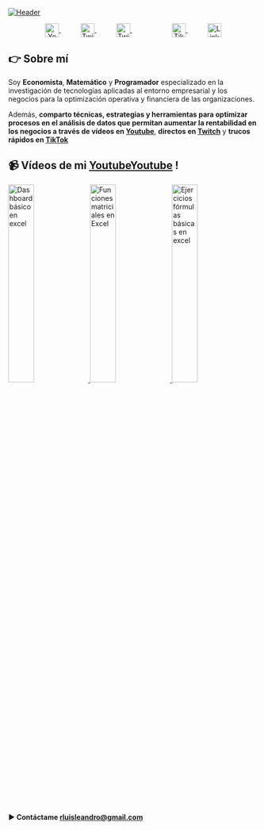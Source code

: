 
[![Header](https://media-exp2.licdn.com/dms/image/C4E16AQEPefdY_nZkZw/profile-displaybackgroundimage-shrink_200_800/0/1653864669182?e=1662595200&v=beta&t=REZeL9m9A7BiVfJ-MOjkSmVf73dLXesQqlQKWoUe1l4 "Header")](https://www.youtube.com/channel/UC82x8UiTbDUDMthxMWJfMHQ?sub_confirmation=1)

<p align="center">
    <a href="https://www.youtube.com/channel/UC82x8UiTbDUDMthxMWJfMHQ?sub_confirmation=1" rel="noopener noreferrer" target="_blank" style="margin: 0 20px;">
      <img align="center" src="https://simpleicons.org/icons/youtube.svg" alt="Youtube - Luis Leandro Rojas Rojas" height="28px" width="28px" />
    </a>
    <a href="https://www.twitch.tv/rluisleandro" rel="noopener noreferrer" target="_blank" style="margin: 0 20px;">
      <img align="center" src="https://simpleicons.org/icons/twitch.svg" alt="Twitch - Luis Leandro Rojas Rojas" height="28px" width="28px" />
    </a>
    <a href="https://twitter.com/Leander013" rel="noopener noreferrer" target="_blank" style="margin: 0 20px;">
      <img align="center" src="https://simpleicons.org/icons/twitter.svg" alt="Twitter - Luis Leandro Rojas Rojas" height="28px" width="28px" />
    </a>
    <a href="https://www.instagram.com/rluisleandro/" rel="noopener noreferrer" target="_blank" style="margin: 0 20px; >
      <img align="center" src="https://simpleicons.org/icons/instagram.svg" alt="Instagram - Luis Leandro Rojas Rojas" height="28px" width="28px" />
    </a>
    <a href="https://www.tiktok.com/@rluisleandro" rel="noopener noreferrer" target="_blank" style="margin: 0 20px;">
      <img align="center" src="https://simpleicons.org/icons/tiktok.svg" alt="Tiktok - Luis Leandro Rojas Rojas" height="28px" width="28px" />
    </a>
    <a href="https://www.linkedin.com/in/econ-luis-leandro-rojas-rojas/" rel="noopener noreferrer" target="_blank" style="margin: 0 20px;">
      <img align="center" src="https://simpleicons.org/icons/linkedin.svg" alt="Linkedin - Luis Leandro Rojas Rojas" height="28px" width="28px" />
    </a>
</p>


## 👉 Sobre mí
Soy **Economista**, **Matemático** y **Programador** especializado en la investigación de tecnologías aplicadas al entorno empresarial y los negocios para la optimización operativa y financiera de las organizaciones.

Además, **comparto técnicas, estrategias y herramientas para optimizar procesos en el análisis de datos que permitan aumentar la rentabilidad en los negocios a través de vídeos en [Youtube](https://www.youtube.com/channel/UC82x8UiTbDUDMthxMWJfMHQ?sub_confirmation=1)**, **directos en [Twitch](https://www.twitch.tv/rluisleandro)** y **trucos rápidos en [TikTok](https://www.tiktok.com/@rluisleandro)**


## 📹 Vídeos de mi [Youtube](https://i3.ytimg.com/vi/bqfh7ZcIQGc/hqdefault.jpg)[Youtube](https://www.youtube.com/channel/UC82x8UiTbDUDMthxMWJfMHQ?sub_confirmation=1) !
<a href='https://youtu.be/watch?v=bqfh7ZcIQGc' title="Dashboard básico en Excel - ver en Youtube" rel="noopener noreferrer" target="_blank">
  <img width='32%'  src='[[https://i3.ytimg.com/vi_webp/bqfh7ZcIQGc/mqdefault.webp?v=62c8ad18&sqp=CKD3opYG&rs=AOn4CLD8cT3H6tvQpRrOmr7FENk6rIcwxw](https://i9.ytimg.com/vi_webp/bqfh7ZcIQGc/sddefault.webp?v=631e5a09&sqp=COC0-ZgG&rs=AOn4CLDvsXYOsiXEmLCxBE25ti2Rmb6FmQ)]([https://i.ytimg.com/vi/bqfh7ZcIQGc/hqdefault.jpg](https://i9.ytimg.com/vi_webp/bqfh7ZcIQGc/sddefault.webp?v=631e5a09&sqp=COC0-ZgG&rs=AOn4CLDvsXYOsiXEmLCxBE25ti2Rmb6FmQ))' alt='Dashboard básico en excel' />
</a>
<a href='https://youtu.be/watch?=ecgEcDw0XAQ' title="Funciones matriciales en Excel - ver en Youtube" rel="noopener noreferrer" target="_blank">
  <img width='32%'  src='https://img.youtube.com/vi/ecgEcDw0XAQ' alt='Funciones matriciales en Excel' />
</a>
<a href='https://youtu.be/watch?=SPzX0LkdFRk' title="Ejercicios fórmulas básicas en excel - ver en Youtube" rel="noopener noreferrer" target="_blank">
  <img width='32%' src='https://img.youtube.com/vi/SPzX0LkdFRk' alt='Ejercicios fórmulas básicas en excel' />
</a>

#### ▶️ Contáctame rluisleandro@gmail.com
